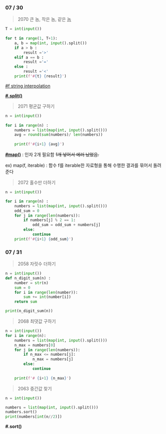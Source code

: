 ### 07 / 30

> 2070 큰 놈, 작은 놈, 같은 <u>놈</u>

```python
T = int(input())
 
for t in range(1, T+1):
    a, b = map(int, input().split())
    if a > b :
        result ='>'
    elif a == b :
        result ='='
    else :
        result ='<'
    print(f'#{t} {result}')
```

<u>#f string interpolation</u>

**<u>#.split()</u>**



> 2071 평균값 구하기

```python 
n = int(input())
 
for i in range(n) :
    numbers = list(map(int, input().split()))
    avg = round(sum(numbers)/ len(numbers))
 
    print(f'#{i+1} {avg}')
```

**<u>#map()</u>** : 인자 2개 필요함 ~~1개 넣어서 에러 났었음.~~

ex) map(f, iterable) : 함수 f를 iterable한 자료형을 통해 수행한 결과를 묶어서 돌려준다



>  2072 홀수만 더하기

```python
n = int(input())

for i in range(n) :
    numbers = list(map(int, input().split()))
    odd_sum = 0
    for j in range(len(numbers)):
        if numbers[j] % 2 == 1:
            odd_sum = odd_sum + numbers[j]
        else:
            continue
    print(f'#{i+1} {odd_sum}')

```



### 07 / 31

> 2058 자릿수 더하기

```python
n = int(input())
def n_digit_sum(n) :
    number = str(n)
    sum = 0
    for i in range(len(number)):
        sum += int(number[i])
    return sum

print(n_digit_sum(n))
```



> 2068 최댓값 구하기

```python 
n = int(input())
for i in range(n):
    numbers = list(map(int, input().split()))
    n_max = numbers[0] 
    for j in range(len(numbers)):
        if n_max <= numbers[j]:
            n_max = numbers[j]
        else:
            continue
    
    print(f'# {i+1} {n_max}')
```



> 2063 중간값 찾기

```python
n = int(input())

numbers = list(map(int, input().split()))
numbers.sort()
print(numbers[int(n//2)])
```

**#.sort()**